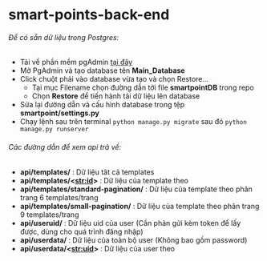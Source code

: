 # smart-points-back-end

###### Để có sẵn dữ liệu trong Postgres:
  - Tải về phần mềm pgAdmin [tại đây](https://www.pgadmin.org/download/)
  - Mở PgAdmin và tạo database tên **Main_Database**
  - Click chuột phải vào database vừa tạo và chọn Restore...
    + Tại mục Filename chọn đường dẫn tới file **smartpointDB** trong repo
    + Chọn **Restore** để tiến hành tải dữ liệu lên database
  - Sửa lại đường dẫn và cấu hình database trong tệp **smartpoint/settings.py**
  - Chạy lệnh sau trên terminal ```python manage.py migrate``` sau đó ```python manage.py runserver```  
  
###### Các đường dẫn để xem api trả về:
  -  **api/templates/** : Dữ liệu tât cả templates
  -  **api/templates/<<str:id>>** : Dữ liệu của template theo <id>
  -  **api/templates/standard-pagination/** : Dữ liệu của template theo phân trang 6 templates/trang
  -  **api/templates/small-pagination/** : Dữ liệu của template theo phân trang 9 templates/trang
  -  **api/useruid/** : Dữ liệu uid của user (Cần phản gửi kèm token để lấy được, dùng cho quá trình đăng nhập)
  -  **api/userdata/** : Dữ liệu của toàn bộ user (Không bao gồm password)
  -  **api/userdata/<<str:uid>>** : Dữ liệu của user theo <uid>
